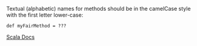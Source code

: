 Textual (alphabetic) names for methods should be in the camelCase style with the first letter lower-case:

    def myFairMethod = ???

[Scala Docs](https://docs.scala-lang.org/style/naming-conventions.html)
